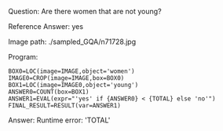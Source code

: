 Question: Are there women that are not young?

Reference Answer: yes

Image path: ./sampled_GQA/n71728.jpg

Program:

```
BOX0=LOC(image=IMAGE,object='women')
IMAGE0=CROP(image=IMAGE,box=BOX0)
BOX1=LOC(image=IMAGE0,object='young')
ANSWER0=COUNT(box=BOX1)
ANSWER1=EVAL(expr="'yes' if {ANSWER0} < {TOTAL} else 'no'")
FINAL_RESULT=RESULT(var=ANSWER1)
```
Answer: Runtime error: 'TOTAL'

